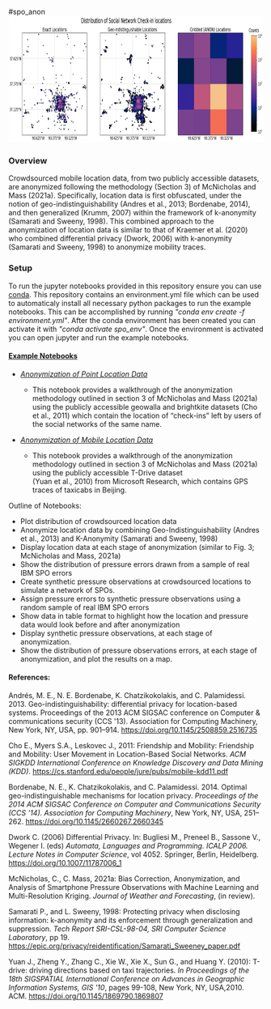 #spo_anon
<img width="1680" height="250" src="anon_example.png">

### Overview
Crowdsourced mobile location data, from two publicly accessible datasets, are anonymized following the methodology (Section 3) of McNicholas and Mass (2021a).
Specifically, location data is first obfuscated, under the notion of geo-indistinguishability (Andres et al., 2013; Bordenabe, 2014), and then generalized (Krumm, 2007) within the framework of k-anonymity (Samarati and Sweeny, 1998). This combined approach to the anonymization of location data is similar to that of Kraemer et al. (2020) who combined differential privacy (Dwork, 2006) with k-anonymity (Samarati and Sweeny, 1998) to anonymize mobility traces.

### Setup
To run the jupyter notebooks provided in this repository ensure you can use [conda](https://docs.conda.io/en/latest/). This repository contains an environment.yml file which can be used to automaticaly install all necessary python packages to run the example notebooks. This can be accomplished by running *"conda env create -f environment.yml"*. After the conda environment has been created you can activate it with *"conda activate spo_env"*. Once the environment is activated you can open jupyter and run the example notebooks.

#### [Example Notebooks](https://nbviewer.jupyter.org/github/cmac994/spo_anon/tree/master/example_notebooks/)

- [*Anonymization of Point Location Data*](https://nbviewer.jupyter.org/github/cmac994/spo_anon/blob/master/example_notebooks/SPO_Anonymization_Point_Data.ipynb)
   - This notebook provides a walkthrough of the anonymization methodology outlined in section 3 of McNicholas and Mass (2021a) using the publicly accessible geowalla and
   brightkite datasets (Cho et al., 2011) which contain the location of “check-ins” left by users of the social networks of the same name.

- [*Anonymization of Mobile Location Data*](https://nbviewer.jupyter.org/github/cmac994/spo_anon/blob/master/example_notebooks/SPO_Anonymization_Mobile_Data.ipynb)
   - This notebook provides a walkthrough of the anonymization methodology outlined in section 3 of McNicholas and Mass (2021a) using the publicly accessible T-Drive dataset     
   (Yuan et al., 2010) from Microsoft Research, which contains GPS traces of taxicabs in Beijing. 
   
Outline of Notebooks:
  - Plot distribution of crowdsourced location data
  - Anonymize location data by combining Geo-Indistinguishability (Andres et al., 2013) and K-Anonymity (Samarati and Sweeny, 1998)
  - Display location data at each stage of anonymization (similar to Fig. 3; McNicholas and Mass, 2021a)
  - Show the distribution of pressure errors drawn from a sample of real IBM SPO errors
  - Create synthetic pressure observations at crowdsourced locations to simulate a network of SPOs. 
  - Assign pressure errors to synthetic pressure observations using a random sample of real IBM SPO errors
  - Show data in table format to highlight how the location and pressure data would look before and after anonymization
  - Display synthetic pressure observations, at each stage of anonymization.
  - Show the distribution of pressure observations errors, at each stage of anonymization, and plot the results on a map.

#### References:

Andrés, M. E., N. E. Bordenabe, K. Chatzikokolakis, and C. Palamidessi. 2013. Geo-indistinguishability: differential privacy for location-based systems. Proceedings of the 2013 ACM SIGSAC conference on Computer & communications security (CCS '13). Association for Computing Machinery, New York, NY, USA, pp. 901–914. https://doi.org/10.1145/2508859.2516735

Cho E., Myers S.A., Leskovec J., 2011: Friendship and Mobility: Friendship and Mobility: User Movement in Location-Based Social Networks. *ACM SIGKDD International Conference on Knowledge Discovery and Data Mining (KDD)*. https://cs.stanford.edu/people/jure/pubs/mobile-kdd11.pdf

Bordenabe, N. E., K. Chatzikokolakis, and C. Palamidessi. 2014. Optimal geo-indistinguishable mechanisms for location privacy. *Proceedings of the 2014 ACM SIGSAC Conference on Computer and Communications Security (CCS '14). Association for Computing Machinery*, New York, NY, USA, 251–262. https://doi.org/10.1145/2660267.2660345

Dwork C. (2006) Differential Privacy. In: Bugliesi M., Preneel B., Sassone V., Wegener I. (eds) *Automata, Languages and Programming. ICALP 2006. Lecture Notes in Computer Science*, vol 4052. Springer, Berlin, Heidelberg. https://doi.org/10.1007/11787006_1

McNicholas, C., C. Mass, 2021a: Bias Correction, Anonymization, and Analysis of Smartphone Pressure Observations with Machine Learning and Multi-Resolution Kriging. *Journal of Weather and Forecasting*, (in review).

Samarati P., and L. Sweeny, 1998: Protecting privacy when disclosing information: k-anonymity and its enforcement through generalization and suppression. *Tech Report SRI-CSL-98-04, SRI Computer Science Laboratory*, pp 19. https://epic.org/privacy/reidentification/Samarati_Sweeney_paper.pdf

Yuan J., Zheng Y., Zhang C., Xie W., Xie X., Sun G., and Huang Y. (2010): T-drive: driving directions based on taxi trajectories. *In Proceedings of the 18th SIGSPATIAL International Conference on Advances in Geographic Information Systems, GIS '10*, pages 99-108, New York, NY, USA,2010. ACM. https://doi.org/10.1145/1869790.1869807
